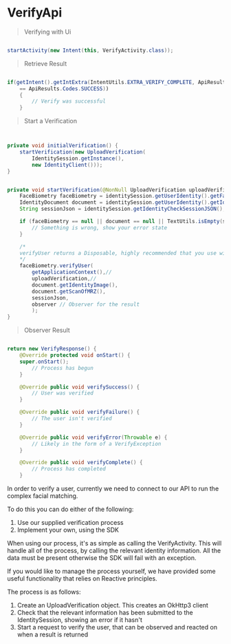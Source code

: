 # VerifyApi

> Verifying with Ui

```kotlin
```

```java
startActivity(new Intent(this, VerifyActivity.class));
```

> Retrieve Result

```kotlin
```

```java
if(getIntent().getIntExtra(IntentUtils.EXTRA_VERIFY_COMPLETE, ApiResults.Codes.GENERIC)
	== ApiResults.Codes.SUCCESS))
	{
		// Verify was successful
	}
```

> Start a Verification

```kotlin
```

```java

private void initialVerification() {
	startVerification(new UploadVerification(
		IdentitySession.getInstance(),
		new IdentityClient()));
}


private void startVerification(@NonNull UploadVerification uploadVerification) {
	FaceBiometry faceBiometry = identitySession.getUserIdentity().getFaceBio();
	IdentityDocument document = identitySession.getUserIdentity().getIdDoc();
	String sessionJson = identitySession.getIdentityCheckSessionJSON();

	if (faceBiometry == null || document == null || TextUtils.isEmpty(sessionJson)) {
		// Something is wrong, show your error state
	}

	/*
	verifyUser returns a Disposable, highly recommended that you use with one appropriatly
	*/
	faceBiometry.verifyUser(
		getApplicationContext(),//
		uploadVerification,//
		document.getIdentityImage(),
		document.getScanOfMRZ(),
		sessionJson,
		observer // Observer for the result
		);
}
```

> Observer Result

```kotlin
```

```java
return new VerifyResponse() {
	@Override protected void onStart() {
	super.onStart();
		// Process has begun
	}

	@Override public void verifySuccess() {
		// User was verified
	}

	@Override public void verifyFailure() {
		// The user isn't verified
	}

	@Override public void verifyError(Throwable e) {
		// Likely in the form of a VerifyException
	}

	@Override public void verifyComplete() {
		// Process has completed
	}
```

In order to verify a user, currently we need to connect to our API to run the complex facial matching.

To do this you can do either of the following:

1. Use our supplied verification process
2. Implement your own, using the SDK

When using our process, it's as simple as calling the VerifyActivity. This will handle all of the process, by calling the relevant identity information. All the data must be present otherwise the SDK will fail with an exception.

If you would like to manage the process yourself, we have provided some useful functionality that relies on Reactive principles.

The process is as follows:

1. Create an UploadVerification object. This creates an OkHttp3 client
2. Check that the relevant information has been submitted to the IdentitySession, showing an error if it hasn't
3. Start a request to verify the user, that can be observed and reacted on when a result is returned
